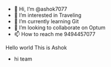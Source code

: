 - 👋 Hi, I’m @ashok7077
- 👀 I’m interested in Traveling
- 🌱 I’m currently learning Git
- 💞️ I’m looking to collaborate on Optum
- 📫 How to reach me 9494457077

<!---
ashok7077/ashok7077 is a ✨ special ✨ repository because its `README.md` (this file) appears on your GitHub profile.
You can click the Preview link to take a look at your changes.
--->
Hello world This is Ashok
- hi team

